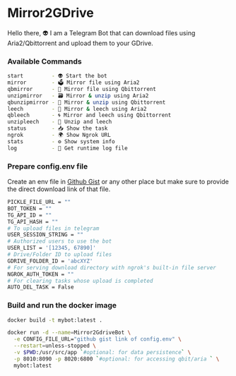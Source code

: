 # Mirror2GDrive
Hello there, 👽 I am a Telegram Bot that can download files using Aria2/Qbittorrent and upload them to your GDrive.

### Available Commands
```sh
start         - 👽 Start the bot
mirror        - 🗳 Mirror file using Aria2
qbmirror      - 🧲 Mirror file using Qbittorrent
unzipmirror   - 🗃️ Mirror & unzip using Aria2
qbunzipmirror - 🫧 Mirror & unzip using Qbittorrent
leech         - 🧩 Mirror & leech using Aria2
qbleech       - 🌀 Mirror and leech using Qbittorrent
unzipleech    - 🧬 Unzip and leech
status        - 📥 Show the task
ngrok         - 🌍 Show Ngrok URL
stats         - ⚙️ Show system info
log           - 📄 Get runtime log file
```

### Prepare config.env file
Create an env file in [Github Gist](https://gist.github.com/) or any other place but make sure to provide the direct download link of that file.
```sh
PICKLE_FILE_URL = ""
BOT_TOKEN = ""
TG_API_ID = ""
TG_API_HASH = ""
# To upload files in telegram
USER_SESSION_STRING = ""
# Authorized users to use the bot
USER_LIST = '[12345, 67890]'
# Drive/Folder ID to upload files
GDRIVE_FOLDER_ID = 'abcXYZ'
# For serving download directory with ngrok's built-in file server
NGROK_AUTH_TOKEN = ""
# For clearing tasks whose upload is completed
AUTO_DEL_TASK = False
```

### Build and run the docker image
```sh
docker build -t mybot:latest .

docker run -d --name=Mirror2GdriveBot \
  -e CONFIG_FILE_URL="github gist link of config.env" \
  --restart=unless-stopped \
  -v $PWD:/usr/src/app `#optional: for data persistence` \
  -p 8010:8090 -p 8020:6800 `#optional: for accessing qbit/aria ` \
  mybot:latest
```
